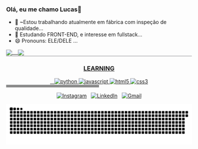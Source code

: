 ### Olá, eu me chamo Lucas👋 

- 🔭 ~Estou trabalhando atualmente em fábrica com inspeção de qualidade...
- 🌱 Estudando FRONT-END, e interesse em fullstack...
- 😄 Pronouns: ELE/DELE ...

<div style="display: flex; max-width: 800px; margin: auto;">
  <a href="https://github.com/Lucas2907">
  <img align="center" height="160em" src="https://github-readme-stats.vercel.app/api?username=Lucas2907&show_icons=true&theme=github_dark"/>
    &nbsp;&nbsp;
  <img align="center" height="160em" src="https://github-readme-stats.vercel.app/api/top-langs/?username=Lucas2907&layout=compact&langs_count=16&theme=github_dark"/>
</div>



<div align="center">
  <hr style="border-top: 1px solid #e1e4e8; opacity: 0.5; margin-top: 0;"/>
  <h3>LEARNING</h3>
  &nbsp;&nbsp;
  <img src="https://cdn.jsdelivr.net/gh/devicons/devicon/icons/python/python-original.svg" alt="python" width="40" height="40"/>
  <img src="https://cdn.jsdelivr.net/gh/devicons/devicon/icons/javascript/javascript-original.svg" alt="javascript" width="40" height="40"/>
  <img src="https://cdn.jsdelivr.net/gh/devicons/devicon/icons/html5/html5-original.svg" alt="html5" width="40" height="40"/>
  <img src="https://cdn.jsdelivr.net/gh/devicons/devicon/icons/css3/css3-original.svg" alt="css3" width="40" height="40"/>
                                                                              
</div>

<div>
  <hr style="border-top: 1px solid #e1e4e8; opacity: 0.5; margin-top: 0; width: 50%; height: 0.5em;"/>
  <p align="center">
  <a href="https://www.instagram.com/lucas_garcia.29/"><img src="https://img.shields.io/badge/Instagram-%23E4405F.svg?&style=for-the-badge&logo=Instagram&logoColor=white" alt="Instagram"></a>&nbsp;&nbsp;
  <a href="https://www.linkedin.com/in/lucas-pasa/"><img src="https://img.shields.io/badge/LinkedIn-%230077B5.svg?&style=for-the-badge&logo=LinkedIn&logoColor=white" alt="LinkedIn"></a>&nbsp;&nbsp;
  <a href="https://www.gmail.com/lucaspasagarcia29@gmail.com"><img src="https://img.shields.io/badge/Gmail-%23D14836.svg?&style=for-the-badge&logo=Gmail&logoColor=white" alt="Gmail"></a>
</p>

</div>
  
![snake gif](https://github.com/Lucas2907/Lucas2907/blob/output/github-contribution-grid-snake.svg)

          
